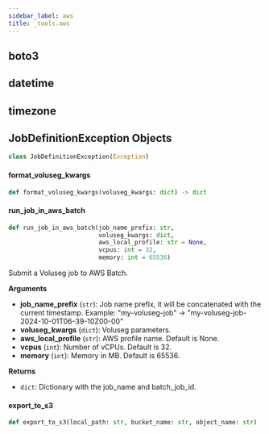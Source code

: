 ```yaml
---
sidebar_label: aws
title: _tools.aws
---
```


## boto3

## datetime

## timezone

## JobDefinitionException Objects

```python
class JobDefinitionException(Exception)
```

#### format\_voluseg\_kwargs

```python
def format_voluseg_kwargs(voluseg_kwargs: dict) -> dict
```

#### run\_job\_in\_aws\_batch

```python
def run_job_in_aws_batch(job_name_prefix: str,
                         voluseg_kwargs: dict,
                         aws_local_profile: str = None,
                         vcpus: int = 32,
                         memory: int = 65536)
```

Submit a Voluseg job to AWS Batch.

**Arguments**

* **job_name_prefix** (`str`): Job name prefix, it will be concatenated with the current timestamp.
Example: &quot;my-voluseg-job&quot; -&gt; &quot;my-voluseg-job-2024-10-01T06-39-10Z00-00&quot;
* **voluseg_kwargs** (`dict`): Voluseg parameters.
* **aws_local_profile** (`str`): AWS profile name. Default is None.
* **vcpus** (`int`): Number of vCPUs. Default is 32.
* **memory** (`int`): Memory in MB. Default is 65536.

**Returns**

* `dict`: Dictionary with the job_name and batch_job_id.

#### export\_to\_s3

```python
def export_to_s3(local_path: str, bucket_name: str, object_name: str)
```

